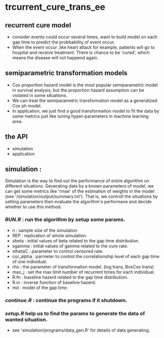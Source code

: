 # trcurrent_cure_trans_ee

## recurrent cure model
* consider events could occur several times, want to build model on each gap time to predict the probbability of event occur.
* When the event occur ,like heart attack for example, patients will go to hospital and receive treatment. There is chance to be 'cured', which means the disease will not happend again.

## semiparametric transformation models
* Cox proportion hazard model is the most popular semiparametric model in survival analysis, but the proportion hazard assumption can be violated in some situations.
* We can treat the semiparametric transformation model as a generalized Cox ph model.
* In application, we just find a good transformation model to fit the data by some metrics just like tuning hyper-parameters in machine learning area.

## the API
* simulation 
* application

## simulation : 
Simulation is the way to find out the performance of entire algorithm on different situations. Generating data by a known parameters of model, we can get some metrics like 'rmse' of the estimation of weights in the model                         (see '/simulation/output/summary.txt'). That is, we controll the situations by setting parameters then evaluate the algorithm's performane and decide whether to use this method.

### *RUN.R* : run the algorithm by setup some params.
* n : sample size of the simulation
* REP : replication of whole simulation.
* sbeta : initial values of beta related to the gap time distribution.
* sgamma : initial values of gamma related to the cure rate.
* sthetaC : parameter to control censored rate.
* cor_alpha : parmeter to control the correlationship level of each gap time of one individual.
* rho : the parameter of transformation model. (log trans, BoxCox trans)
* max_j : set the max limit number of recurrent times for each individual.
* R.fn : baseline hazerd related to the gap time distribution.
* R.in : inverse function of baseline hazerd.
* md : model of the gap time.
### *continue.R* : continue the programs if it shutdown.
### *setup.R* help us to find the params to generate the data of wanted situation.
*  see 'simulation/programs/data_gen.R' for details of data generating.
